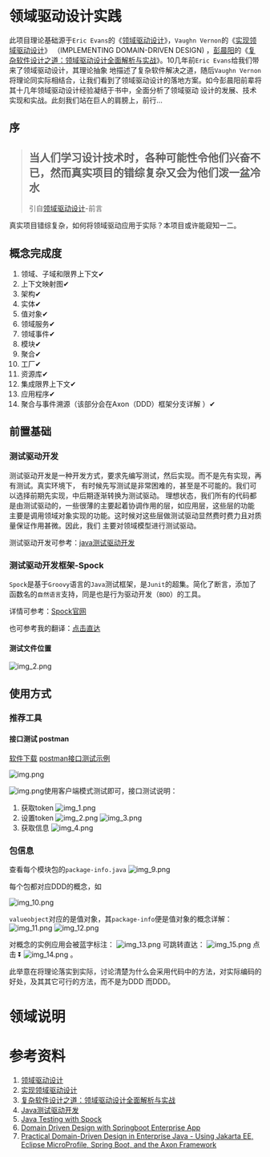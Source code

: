 # 领域驱动设计实践

此项目理论基础源于`Eric Evans`的《[领域驱动设计][ddd]》，`Vaughn Vernon`的《[实现领域驱动设计][ddd-implementation]》 （IMPLEMENTING DOMAIN-DRIVEN
DESIGN)
，[彭晨阳][peng-chen-yang]的《[复杂软件设计之道：领域驱动设计全面解析与实战][peng-chen-yang-book]》。10几年前`Eric Evans`给我们带来了领域驱动设计，其理论抽象
地描述了复杂软件解决之道，随后`Vaughn Vernon`将理论同实际相结合，让我们看到了领域驱动设计的落地方案。如今彭晨阳前辈将其十几年领域驱动设计经验凝结于书中，全面分析了领域驱动
设计的发展、技术实现和实战。此刻我们站在巨人的肩膀上，前行...

## 序

> 当人们学习设计技术时，各种可能性令他们兴奋不已，然而真实项目的错综复杂又会为他们泼一盆冷水
> --
> 引自[领域驱动设计][ddd]-前言

真实项目错综复杂，如何将领域驱动应用于实际？本项目或许能窥知一二。

## 概念完成度

1. 领域、子域和限界上下文✔
2. 上下文映射图✔
3. 架构✔
4. 实体✔
5. 值对象✔
6. 领域服务✔
7. 领域事件✔
8. 模块✔
9. 聚合✔
10. 工厂✔
11. 资源库✔
12. 集成限界上下文✔
13. 应用程序✔
14. 聚合与事件溯源（该部分会在Axon（DDD）框架分支详解 ）✔

## 前置基础

### 测试驱动开发

测试驱动开发是一种开发方式，要求先编写测试，然后实现。而不是先有实现，再有测试。真实环境下， 有时候先写测试是非常困难的，甚至是不可能的。我们可以选择前期先实现，中后期逐渐转换为测试驱动。
理想状态，我们所有的代码都是由测试驱动的，一些很薄的主要起着协调作用的层，如应用层，这些层的功能 主要是调用领域对象实现的功能。这时候对这些层做测试驱动显然费时费力且对质量保证作用甚微。因此，我们 主要对领域模型进行测试驱动。

测试驱动开发可参考：[java测试驱动开发][java-tdd]

### 测试驱动开发框架-Spock

`Spock`是基于`Groovy`语言的`Java`测试框架，是`Junit`的超集。简化了断言，添加了 函数名的`自然语言`支持，同是也是行为驱动开发（`BDD`）的工具。

详情可参考：[Spock官网][spock]

也可参考我的翻译：[点击直达][yuque-spock]

#### 测试文件位置

![img_2.png](image/img_2.png)

## 使用方式

### 推荐工具

#### 接口测试 postman

[软件下载][postman]
[postman接口测试示例][postman-test]

![img.png](image/img_21.png)

![img.png](image/img_16.png)使用客户端模式测试即可，接口测试说明：

1. 获取token
   ![img_1.png](image/img_17.png)
2. 设置token
   ![img_2.png](image/img_18.png)
   ![img_3.png](image/img_19.png)
3. 获取信息
   ![img_4.png](image/img_20.png)

### 包信息

查看每个模块包的`package-info.java`
![img_9.png](image/img_9.png)

每个包都对应DDD的概念，如

![img_10.png](image/img_10.png)

`valueobject`对应的是值对象，其`package-info`便是值对象的概念详解：
![img_11.png](image/img_11.png)
![img_12.png](image/img_12.png)

对概念的实例应用会被蓝字标注：
![img_13.png](image/img_13.png)
可跳转直达：
![img_15.png](image/img_15.png)
点击 ⏬
![img_14.png](image/img_14.png)
。

此举意在将理论落实到实际，讨论清楚为什么会采用代码中的方法，对实际编码的 好处，及其其它可行的方法，而不是为DDD 而DDD。

# 领域说明

# 参考资料

1. [领域驱动设计][java-tdd]
1. [实现领域驱动设计][ddd-implementation]
1. [复杂软件设计之道：领域驱动设计全面解析与实战][peng-chen-yang-book]
1. [Java测试驱动开发][java-tdd]
1. [Java Testing with Spock][yuque-spock]
1. [Domain Driven Design with Springboot Enterprise App][ddd-springboot]
1. [Practical Domain-Driven Design in Enterprise Java - Using Jakarta EE, Eclipse MicroProfile, Spring Boot, and the Axon Framework][p-ddd]

[p-ddd]: https://www.amazon.com/Practical-Domain-Driven-Design-Enterprise-Java-ebook/dp/B07XHFZFQ7

[ddd-springboot]: https://www.amazon.com/Domain-Driven-Design-Spring-Boot/dp/1730819389

[peng-chen-yang]: https://www.jdon.com

[peng-chen-yang-book]: https://item.jd.com/12958558.html

[Spock]: https://spockframework.org/

[yuque-spock]: https://www.yuque.com/lugew/spock

[ddd-implementation]: https://kdocs.cn/l/sbM4tTbSgK6m

[ddd]: https://kdocs.cn/l/snqXPOgp8Uh5

[postman]: https://www.postman.com/

[java-tdd]: https://kdocs.cn/l/sv01QHmdhI8S

[postman-test]: https://www.postman.com/grey-crescent-914478/workspace/implimenting-domain-driven-desi~b2c62ddc-0a3c-4cf7-b850-15476a40b9ad/collection/13897285-338c4c7c-c3d5-4c2e-9503-4ebeaa74fe03